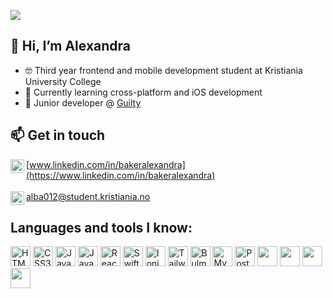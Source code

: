 ![](https://komarev.com/ghpvc/?username=alba688)


## 👋  Hi, I’m Alexandra
- 🤓  Third year frontend and mobile development student at Kristiania University College
- 🌱  Currently learning cross-platform and iOS development
- 🚀  Junior developer @ [Guilty](https://guilty.no/)

## 📫  Get in touch
<img align="left" alt="LinkedIn" width="22px" src="https://icons-for-free.com/iconfiles/png/512/in+linkedin+icon-1320192022493255796.png" />[www.linkedin.com/in/bakeralexandra](https://www.linkedin.com/in/bakeralexandra)
<br>
<br>
<img align="left" alt="Outlook" width="22px" src="https://findicons.com/files/icons/2795/office_2013_hd/128/outlook.png" /> <a href = "mailto: alba012@student.kristiania.no">alba012@student.kristiania.no</a>
<br>

## Languages and tools I know:
<div>
  <img alt="HTML5" src="https://cdn.jsdelivr.net/gh/devicons/devicon/icons/html5/html5-original-wordmark.svg" width="32"/>
  <img alt="CSS3" src="https://cdn.jsdelivr.net/gh/devicons/devicon/icons/css3/css3-original-wordmark.svg"width="32" />
  <img alt="Javascript" src="https://cdn.jsdelivr.net/gh/devicons/devicon/icons/javascript/javascript-original.svg" width="32"/>
  <img alt="Java" src="https://cdn.jsdelivr.net/gh/devicons/devicon/icons/java/java-original.svg" width="32"/>
  <img alt="React" src="https://cdn.jsdelivr.net/gh/devicons/devicon/icons/react/react-original.svg" width="32"/>
  <img alt="Swift" src="https://cdn.jsdelivr.net/gh/devicons/devicon/icons/swift/swift-plain.svg" width="32" />
  <img alt="Ionic" src="https://cdn.jsdelivr.net/gh/devicons/devicon/icons/ionic/ionic-original.svg" width="32" />
  <img alt="Tailwind CSS" src="https://cdn.jsdelivr.net/gh/devicons/devicon/icons/tailwindcss/tailwindcss-plain.svg" width="32" />
  <img alt="Bulma" src="https://cdn.jsdelivr.net/gh/devicons/devicon/icons/bulma/bulma-plain.svg" width="32"/>
  <img alt="MySQL" src="https://cdn.jsdelivr.net/gh/devicons/devicon/icons/mysql/mysql-original.svg" width="32"/>
  <img alt="PostgreSQL" src="https://cdn.jsdelivr.net/gh/devicons/devicon/icons/postgresql/postgresql-original.svg" width="32"/>
  <img src="https://cdn.jsdelivr.net/gh/devicons/devicon/icons/kotlin/kotlin-original.svg" width="32"/>
  <img src="https://cdn.jsdelivr.net/gh/devicons/devicon/icons/android/android-original.svg" width="32"/>
  <img src="https://cdn.jsdelivr.net/gh/devicons/devicon/icons/figma/figma-original.svg" width="32"/>
  <img src="https://cdn.jsdelivr.net/gh/devicons/devicon/icons/mongodb/mongodb-original.svg" width="32"/>
</div>
<br>
<br>

<!---
alba688/alba688 is a ✨ special ✨ repository because its `README.md` (this file) appears on your GitHub profile.
You can click the Preview link to take a look at your changes.
--->
